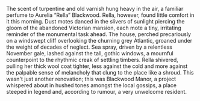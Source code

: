 The scent of turpentine and old varnish hung heavy in the air, a familiar perfume to Aurelia “Rella” Blackwood.  Rella, however, found little comfort in it this morning.  Dust motes danced in the slivers of sunlight piercing the gloom of the abandoned Victorian mansion, each mote a tiny, irritating reminder of the monumental task ahead.  The house, perched precariously on a windswept cliff overlooking the churning grey Atlantic, groaned under the weight of decades of neglect.  Sea spray, driven by a relentless November gale, lashed against the tall, gothic windows, a mournful counterpoint to the rhythmic creak of settling timbers.  Rella shivered, pulling her thick wool coat tighter, less against the cold and more against the palpable sense of melancholy that clung to the place like a shroud. This wasn't just another renovation; this was Blackwood Manor, a project whispered about in hushed tones amongst the local gossips, a place steeped in legend and, according to rumour, a very unwelcome resident.
